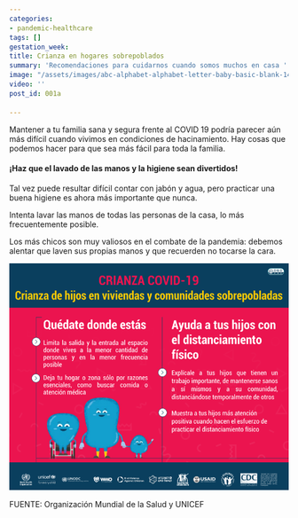 ```yaml
---
categories:
- pandemic-healthcare
tags: []
gestation_week: 
title: Crianza en hogares sobrepoblados
summary: 'Recomendaciones para cuidarnos cuando somos muchos en casa '
image: "/assets/images/abc-alphabet-alphabet-letter-baby-basic-blank-1437975-pxhere-com.jpg"
video: ''
post_id: 001a

---
```

Mantener a tu familia sana y segura frente al COVID 19 podría parecer aún más difícil cuando vivimos en condiciones de hacinamiento. Hay cosas que podemos hacer para que sea más fácil para toda la familia.

#### ¡Haz que el lavado de las manos y la higiene sean divertidos!

Tal vez puede resultar difícil contar con jabón y agua, pero practicar una buena higiene es ahora más importante que nunca.

Intenta lavar las manos de todas las personas de la casa, lo más frecuentemente posible.

Los más chicos son muy valiosos en el combate de la pandemia: debemos alentar que laven sus propias manos y que recuerden no tocarse la cara.

![](/assets/images/001a_image.png)

FUENTE: Organización Mundial de la Salud y UNICEF